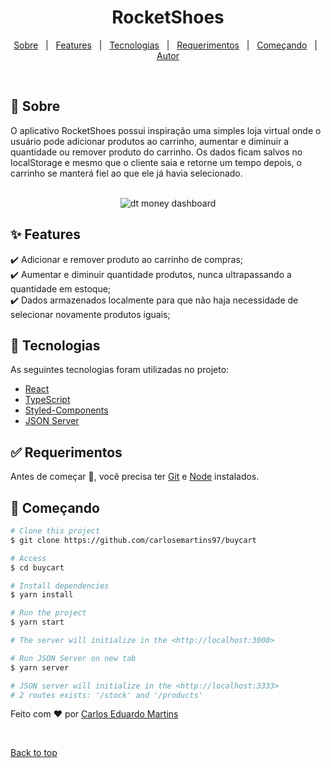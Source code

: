 <h1 align="center">RocketShoes</h1>

<!-- Status -->

<!-- <h4 align="center"> 
	🚧  {{app_name}} 🚀 Under construction...  🚧
</h4> 

<hr> -->

<p align="center">
  <a href="#dart-sobre">Sobre</a> &#xa0; | &#xa0; 
  <a href="#sparkles-features">Features</a> &#xa0; | &#xa0;
  <a href="#rocket-tecnologias">Tecnologias</a> &#xa0; | &#xa0;
  <a href="#white_check_mark-requerimentos">Requerimentos</a> &#xa0; | &#xa0;
  <a href="#checkered_flag-começando">Começando</a> &#xa0; | &#xa0;
  <a href="https://github.com/carlosemartins97" target="_blank">Autor</a>
</p>

<br>

## :dart: Sobre ##

O aplicativo RocketShoes possui inspiração uma simples loja virtual onde o usuário pode adicionar produtos ao carrinho, aumentar e diminuir a quantidade ou remover produto do carrinho.
Os dados ficam salvos no localStorage e mesmo que o cliente saia e retorne um tempo depois, o carrinho se manterá fiel ao que ele já havia selecionado.<br>
<br>

<p align="center"> 
 <img  src="https://i.imgur.com/tgcTXlW.png" alt="dt money dashboard">
</p>

## :sparkles: Features ##

:heavy_check_mark: Adicionar e remover produto ao carrinho de compras;\
:heavy_check_mark: Aumentar e diminuir quantidade produtos, nunca ultrapassando a quantidade em estoque;\
:heavy_check_mark: Dados armazenados localmente para que não haja necessidade de selecionar novamente produtos iguais;

## :rocket: Tecnologias ##

As seguintes tecnologias foram utilizadas no projeto:

- [React](https://pt-br.reactjs.org/)
- [TypeScript](https://www.typescriptlang.org/)
- [Styled-Components](https://styled-components.com/)
- [JSON Server](https://jsonplaceholder.typicode.com/)

## :white_check_mark: Requerimentos ##

Antes de começar :checkered_flag:, você precisa ter [Git](https://git-scm.com) e [Node](https://nodejs.org/en/) instalados.

## :checkered_flag: Começando ##

```bash
# Clone this project
$ git clone https://github.com/carlosemartins97/buycart

# Access
$ cd buycart

# Install dependencies
$ yarn install

# Run the project
$ yarn start

# The server will initialize in the <http://localhost:3000>

# Run JSON Server on new tab
$ yarn server

# JSON server will initialize in the <http://localhost:3333>
# 2 routes exists: '/stock' and '/products'
```

Feito com :heart: por <a href="https://github.com/carlosemartins97" target="_blank">Carlos Eduardo Martins</a>

&#xa0;

<a href="#top">Back to top</a>
